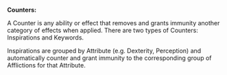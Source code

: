 **Counters:**

A Counter is any ability or effect that removes and grants immunity another category of effects when applied. There are two types of Counters: Inspirations and Keywords.

Inspirations are grouped by Attribute (e.g. Dexterity, Perception) and automatically counter and grant immunity to the corresponding group of Afflictions for that Attribute.
